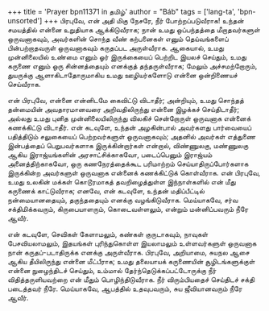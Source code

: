 +++
title = 'Prayer bpn11371 in தமிழ்'
author = "Báb"
tags = ['lang-ta', 'bpn-unsorted']
+++
பிரபுவே, என் அதி மிகு நேசரே, நீர் போற்றப்படுவீராக! உந்தன் சமயத்தில் என்னை உறுதியாக ஆக்கிடுவீராக; நான் உமது ஒப்பந்தத்தை மீறாதவர்களுள் ஒருவனாகவும், அவர்களின் சொந்த வீண் கற்பனைகள் எனும் தெய்வங்களைப்  பின்பற்றாதவருள்  ஒருவனாகவும் கருதப்பட அருள்வீராக. ஆகையால், உமது முன்னிலையில் உண்மை எனும் ஓர் இருக்கையைப் பெற்றிட இயலச் செய்தும், உமது கருணை எனும் ஒரு சின்னத்தையும் எனக்குத் தந்தருள்வீராக; மேலும் அச்சமற்றோரும், துயருக்கு ஆளாகிடாதோருமாகிய உமது  ஊழியர்களோடு என்னை ஒன்றிணையச் செய்வீராக.  

என் பிரபுவே, என்னை என்னிடமே கைவிட்டு விடாதீர்; அன்றியும், உமது சொந்தத் தன்மையின் அவதாரமானவரை அறிவதிலிருந்து என்னை இழக்கச் செய்திடாதீர்; அல்லது உமது புனித முன்னிலையிலிருந்து விலகிச் சென்றோருள் ஒருவனாக என்னைக் கணக்கிட்டு விடாதீர். என் கடவுளே, உந்தன் அழகின்பால் அவர்களது பார்வையைப் பதித்திடும் சலுகையைப் பெற்றவர்களுள் ஒருவனாகவும்; அதனில் அவர்கள் எத்துணை இன்பத்தைப் பெறுபவர்களாக இருக்கின்றார்கள் என்றால், விண்ணுலகு, மண்ணுலகு ஆகிய இராஜ்யங்களின் அரசாட்சிக்காகவோ, படைப்பெனும் இராஜ்யம் அனைத்திற்காகவோ, ஒரு கணநேரத்தைக்கூட பரிமாற்றம் செய்யாதிருப்போர்களாக இருக்கின்ற அவர்களுள் ஒருவனாக என்னைக் கணக்கிட்டுக் கொள்வீராக. என் பிரபுவே, உமது உலகின் மக்கள் கொடூரமாகத் தவறிழைத்துள்ள இந்நாள்களில் என் மீது கருணைக் காட்டுவீராக; எனவே, என் கடவுளே, உந்தன் மதிப்பீட்டில் நன்மையானதையும், தகுந்ததையும் எனக்கு வழங்கிடுவீராக. மெய்யாகவே, சர்வ சக்திமிக்கவரும், கிருபையாளரும், கொடைவள்ளலும், என்றும் மன்னிப்பவரும் நீரே ஆவீர்.

என் கடவுளே, செவிகள் கேளாமலும், கண்கள் குருடாகவும், நாவுகள் பேசவியலாமலும், இதயங்கள் புரிந்துகொள்ள இயலாமலும் உள்ளவர்களுள்  ஒருவனாக  நான்  கருதப்-படாதிருக்க எனக்கு அருள்வீராக. பிரபுவே, அறியாமை, சுயநல ஆசை  ஆகிய  தீயிலிருந்து என்னை மீட்பீராக; உமது தலையாயக் கருணையின் சூழிடங்களுக்குள் என்னை நுழைந்திடச் செய்தும், உம்மால் தேர்ந்தெடுக்கப்பட்டோருக்கு நீர் விதித்தருளியவற்றை என் மீதும் பொழிந்திடுவீராக. நீர் விரும்பியதைச் செய்திடச் சக்தி படைத்தவர் நீரே. மெய்யாகவே, ஆபத்தில் உதவுபவரும், சுய ஜீவியானவரும் நீரே ஆவீர்.
